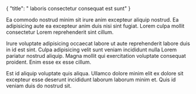 {
  "title": " laboris consectetur consequat est sunt"
}

Ea commodo nostrud minim sit irure anim excepteur aliquip nostrud. Ea adipisicing aute ea excepteur anim duis nisi sint fugiat. Lorem culpa mollit consectetur Lorem reprehenderit sint cillum.

Irure voluptate adipisicing occaecat labore ut aute reprehenderit labore duis in id est sint. Culpa adipisicing velit sunt veniam incididunt nulla Lorem pariatur nostrud aliquip. Magna mollit qui exercitation voluptate consequat proident. Enim esse ex esse cillum.

Est id aliquip voluptate quis aliqua. Ullamco dolore minim elit ex dolore sit excepteur esse deserunt incididunt laborum laborum minim et. Quis id veniam duis do nostrud sit.